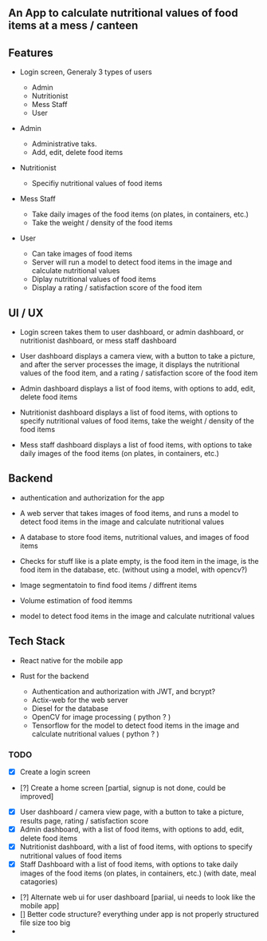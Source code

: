 ## An App to calculate nutritional values of food items at a mess / canteen

## Features

- Login screen, Generaly 3 types of users

  - Admin
  - Nutritionist
  - Mess Staff
  - User

- Admin

  - Administrative taks.
  - Add, edit, delete food items

- Nutritionist

  - Specifiy nutritional values of food items

- Mess Staff

  - Take daily images of the food items (on plates, in containers, etc.)
  - Take the weight / density of the food items

- User
  - Can take images of food items
  - Server will run a model to detect food items in the image and calculate nutritional values
  - Diplay nutritional values of food items
  - Display a rating / satisfaction score of the food item

## UI / UX

- Login screen takes them to user dashboard, or admin dashboard, or nutritionist dashboard, or mess staff dashboard

- User dashboard displays a camera view, with a button to take a picture, and after the server processes the image, it displays the nutritional values of the food item, and a rating / satisfaction score of the food item

- Admin dashboard displays a list of food items, with options to add, edit, delete food items

- Nutritionist dashboard displays a list of food items, with options to specify nutritional values of food items, take the weight / density of the food items

- Mess staff dashboard displays a list of food items, with options to take daily images of the food items (on plates, in containers, etc.)

## Backend

- authentication and authorization for the app

- A web server that takes images of food items, and runs a model to detect food items in the image and calculate nutritional values

- A database to store food items, nutritional values, and images of food items

- Checks for stuff like is a plate empty, is the food item in the image, is the food item in the database, etc. (without using a model, with opencv?)

- Image segmentatoin to find food items / diffrent items

- Volume estimation of food itemms

- model to detect food items in the image and calculate nutritional values

## Tech Stack

- React native for the mobile app

- Rust for the backend
  - Authentication and authorization with JWT, and bcrypt?
  - Actix-web for the web server
  - Diesel for the database
  - OpenCV for image processing ( python ? )
  - Tensorflow for the model to detect food items in the image and calculate nutritional values ( python ? )

### TODO

- [x] Create a login screen
- [?] Create a home screen [partial, signup is not done, could be improved]
- [x] User dashboard / camera view page, with a button to take a picture, results page, rating / satisfaction score
- [x] Admin dashboard, with a list of food items, with options to add, edit, delete food items
- [x] Nutritionist dashboard, with a list of food items, with options to specify nutritional values of food items
- [x] Staff Dashboard with a list of food items, with options to take daily images of the food items (on plates, in containers, etc.) (with date, meal catagories)
- [?] Alternate web ui for user dashboard [pariial, ui needs to look like the mobile app]
- [] Better code structure? everything under app is not properly structured file size too big
- 

